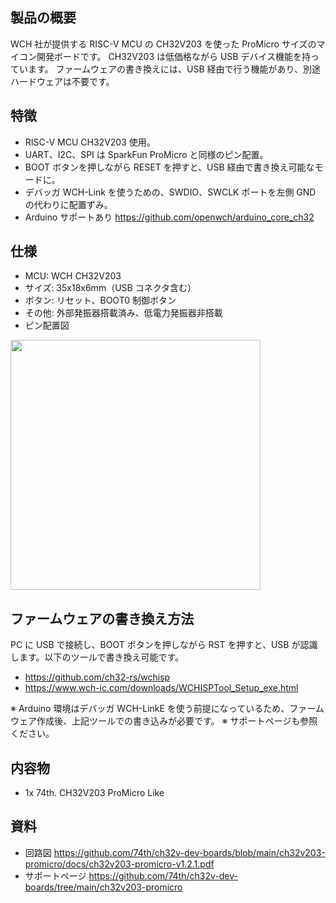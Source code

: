 ## 製品の概要

WCH 社が提供する RISC-V MCU の CH32V203 を使った ProMicro サイズのマイコン開発ボードです。
CH32V203 は低価格ながら USB デバイス機能を持っています。
ファームウェアの書き換えには、USB 経由で行う機能があり、別途ハードウェアは不要です。

## 特徴

- RISC-V MCU CH32V203 使用。
- UART、I2C、SPI は SparkFun ProMicro と同様のピン配置。
- BOOT ボタンを押しながら RESET を押すと、USB 経由で書き換え可能なモードに。
- デバッガ WCH-Link を使うための、SWDIO、SWCLK ポートを左側 GND の代わりに配置ずみ。
- Arduino サポートあり https://github.com/openwch/arduino_core_ch32

## 仕様

- MCU: WCH CH32V203
- サイズ: 35x18x6mm（USB コネクタ含む）
- ボタン: リセット、BOOT0 制御ボタン
- その他: 外部発振器搭載済み、低電力発振器非搭載
- ピン配置図

<img src="./docs/ch32v203-promicro-v1.2.0-pinmap.png" width="400">

## ファームウェアの書き換え方法

PC に USB で接続し、BOOT ボタンを押しながら RST を押すと、USB が認識します。以下のツールで書き換え可能です。

- https://github.com/ch32-rs/wchisp
- https://www.wch-ic.com/downloads/WCHISPTool_Setup_exe.html

※ Arduino 環境はデバッガ WCH-LinkE を使う前提になっているため、ファームウェア作成後、上記ツールでの書き込みが必要です。
※ サポートページも参照ください。

## 内容物

- 1x 74th. CH32V203 ProMicro Like

## 資料

- 回路図 https://github.com/74th/ch32v-dev-boards/blob/main/ch32v203-promicro/docs/ch32v203-promicro-v1.2.1.pdf
- サポートページ https://github.com/74th/ch32v-dev-boards/tree/main/ch32v203-promicro
